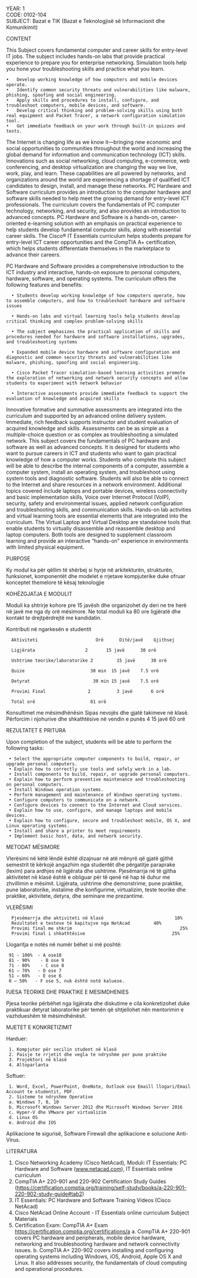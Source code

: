 
YEAR:  1		
CODE: 0102-104	 
SUBJECT: Bazat e TIK (Bazat e Teknologjisë së Informacionit dhe Komunikimit)
   
CONTENT

This Subject covers fundamental computer and career skills for entry-level IT jobs. The subject includes hands-on labs that provide practical experience to prepare you for enterprise networking. Simulation tools help you hone your troubleshooting skills and practice what you learn.

    •   Develop working knowledge of how computers and mobile devices operate.
    •   Identify common security threats and vulnerabilities like malware, phishing, spoofing and social engineering.
    •   Apply skills and procedures to install, configure, and troubleshoot computers, mobile devices, and software.
    •   Develop critical thinking and problem-solving skills using both real equipment and Packet Tracer, a network configuration simulation tool.
    •   Get immediate feedback on your work through built-in quizzes and tests.

The Internet is changing life as we know it—bringing new economic and social opportunities to communities throughout the world and increasing the global demand for information and communication technology (ICT) skills. Innovations such as social networking, cloud computing, e-commerce, web conferencing, and desktop virtualization are changing the way we live, work, play, and learn. These capabilities are all powered by networks, and organizations around the world are experiencing a shortage of qualified ICT candidates to design, install, and manage these networks.
PC Hardware and Software curriculum provides an introduction to the computer hardware and software skills needed to help meet the growing demand for entry-level ICT professionals. The curriculum covers the fundamentals of PC computer technology, networking, and security, and also provides an introduction to advanced concepts. 
PC Hardware and Software is a hands-on, career-oriented e-learning solution with an emphasis on practical experience to help students develop fundamental computer skills, along with essential career skills. The Cisco® IT Essentials curriculum helps students prepare for entry-level ICT career opportunities and the CompTIA A+ certification, which helps students differentiate themselves in the marketplace to advance their careers.

PC Hardware and Software provides a comprehensive introduction to the ICT industry and interactive, hands-on exposure to personal computers, hardware, software, and operating systems. The curriculum offers the following features and benefits:

      • Students develop working knowledge of how computers operate, how to assemble computers, and how to troubleshoot hardware and software issues

      • Hands-on labs and virtual learning tools help students develop critical thinking and complex problem-solving skills

      • The subject emphasizes the practical application of skills and procedures needed for hardware and software installations, upgrades, and troubleshooting systems

      • Expanded mobile device hardware and software configuration and diagnostic and common security threats and vulnerabilities like malware, phishing, spoofing and social engineering.

      • Cisco Packet Tracer simulation-based learning activities promote the exploration of networking and network security concepts and allow students to experiment with network behavior

      • Interactive assessments provide immediate feedback to support the evaluation of knowledge and acquired skills 

Innovative formative and summative assessments are integrated into the curriculum and supported by an advanced online delivery system. Immediate, rich feedback supports instructor and student evaluation of acquired knowledge and skills. Assessments can be as simple as a multiple-choice question or as complex as troubleshooting a simulated network.
This subject covers the fundamentals of PC hardware and software as well as advanced concepts. It is designed for students who want to pursue careers in ICT and students who want to gain practical knowledge of how a computer works.
Students who complete this subject will be able to describe the internal components of a computer, assemble a computer system, install an operating system, and troubleshoot using system tools and diagnostic software. Students will also be able to connect to the Internet and share resources in a network environment. Additional topics covered include laptops and portable devices, wireless connectivity and basic implementation skills, Voice over Internet Protocol (VoIP), security, safety and environmental issues, applied network configuration and troubleshooting skills, and communication skills. 
Hands-on lab activities and virtual learning tools are essential elements that are integrated into the curriculum. The Virtual Laptop and Virtual Desktop are standalone tools that enable students to virtually disassemble and reassemble desktop and laptop computers. Both tools are designed to supplement classroom learning and provide an interactive “hands-on” experience in environments with limited physical equipment.

PURPOSE

Ky modul ka për qëllim të shërbej si hyrje në arkitekturën, strukturën, funksionet, komponentët dhe modelet e rrjetave kompjuterike duke ofruar konceptet themelore të kësaj teknologjie

KOHËZGJATJA E MODULIT

Moduli ka shtrirje kohore pre 15 javësh dhe organizohet dy deri ne tre herë në javë me nga dy orë mësimore. Ne total moduli ka 80 ore ligjëratë dhe kontakt te drejtpërdrejtë me kandidatin.

Kontributi nё ngarkesёn e studentit

      Aktiviteti 	                  Orë	   Ditë/javë	Gjithsej

      Ligjërata	                  2	      15 javë	   30 orë

      Ushtrime teorike/laboratorike	2	      15 javë	   30 orë

      Quize	                        30 min	15 javë	   7.5 orë

      Detyrat	                     30 min	15 javë	   7.5 orë

      Provimi Final	               2	      3 javë	   6 orë

      Total orë			            81 orë

Konsultimet me mësimdhënësin	Sipas nevojës dhe gjatë takimeve në klasë.
Përforcim i njohurive dhe shkathtësive në vendin e punës	4	15 javë	60 orë

REZULTATET E PRITURA

Upon completion of the subject, students will be able to perform the following tasks:

     • Select the appropriate computer components to build, repair, or upgrade personal computers. 
     • Explain how to correctly use tools and safely work in a lab. 
     • Install components to build, repair, or upgrade personal computers. 
     • Explain how to perform preventive maintenance and troubleshooting on personal computers. 
     • Install Windows operation systems. 
     • Perform management and maintenance of Windows operating systems. 
     • Configure computers to communicate on a network. 
     • Configure devices to connect to the Internet and Cloud services. 
     • Explain how to use, configure, and manage laptops and mobile devices. 
     • Explain how to configure, secure and troubleshoot mobile, OS X, and Linux operating systems. 
     • Install and share a printer to meet requirements 
     • Implement basic host, data, and network security. 

METODAT MËSIMORE

Vlerësimi në këtë lëndë është dizajnuar në atë mënyrë që gjatë gjithë semestrit të kërkojë angazhim nga studentët dhe përgatitje paraprake (lexim) para ardhjes në ligjërata dhe ushtrime. 
Pjesëmarrja në të gjitha aktivitetet në klasë është e obliguar për të qenë në hap të duhur me zhvillimin e mësimit.
Ligjërata, ushtrime dhe demonstrime, pune praktike, pune laboratorike, instalime dhe konfigurime, virtualizim, teste teorike dhe praktike, aktivitete, detyra, dhe seminare me prezantime.

VLERËSIMI

      Pjesëmarrja dhe aktiviteti në klasë							10%
      Rezultatet e testeve të kapitujve nga NetAcad			40%
      Provimi final me shkrim									      25%
      Provimi final i shkathtësive								   25%

Llogaritja e notës në numër bëhet si më poshtë:

     91 - 100%  - A ose10
     81 - 90%    - B ose 9
     71 - 80%    - C ose 8
     61 – 70%   - D ose 7
     51 – 60%   - E ose 6
     0 – 50%   - F ose 5, nuk është notë kaluese.
  
PJESA TEORIKE DHE PRAKTIKE E MESIMDHENIES

Pjesa teorike përbëhet nga ligjërata dhe diskutime e cila konkretizohet duke praktikuar detyrat laboratorike për temën që shtjellohet nën mentorimin e vazhdueshëm të mësimdhënësit.

MJETET E KONKRETIZIMIT

Harduer:

     1.	Kompjuter për secilin student në klasë
     2.	Paisje te rrjetit dhe vegla te ndryshme per pune praktike
     3.	Projektori në klasë
     4.	Altoparlanta

Softuer:

     1.	Word, Excel, PowerPoint, OneNote, Outlook ose Emaill llogari/Email Account te studentit, PDF.
     2.	Sisteme te ndryshme Operative
     a.	Windows 7, 8, 10
     b.	Microsoft Windows Server 2012 dhe Microsoft Windows Server 2016
     c.	Hyper-V dhe VMware per virtualizim
     d.	Linux OS
     e.	Android dhe IOS
  
Aplikacione te sigurisë, Software Firewall dhe aplikacione e solucione Anti-Virus.

LITERATURA												
1.	Cisco Networking Academy (Cisco NetAcad), Moduli: IT Essentials: PC Hardware and Software (www.netacad.com), IT Essentials online curriculum
2.	CompTIA A+ 220-901 and 220-902 Certification Study Guides (https://certification.comptia.org/training/self-study/books/a-220-901-220-902-study-guide#tab2)
3.	IT Essentials: PC Hardware and Software Training Videos (Cisco NetAcad)
4.	Cisco NetAcad Online Account - IT Essentials online curriculum Subject Materials
5.	Certification Exam: CompTIA A+ Exam https://certification.comptia.org/certifications/a
a.	CompTIA A+ 220-901 covers PC hardware and peripherals, mobile device hardware, networking and troubleshooting hardware and network connectivity issues.
b.	CompTIA A+ 220-902 covers installing and configuring operating systems including Windows, iOS, Android, Apple OS X and Linux. It also addresses security, the fundamentals of cloud computing and operational procedures.
